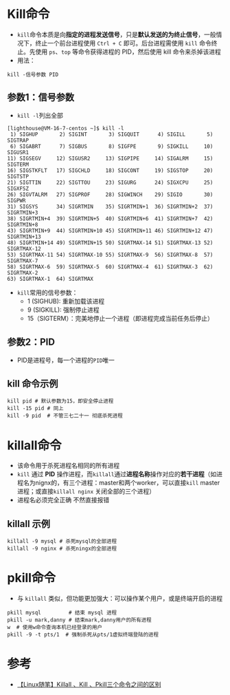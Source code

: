 # Kill命令
* `kill`命令本质是向**指定的进程发送信号**，只是**默认发送的为终止信号**，一般情况下，终止一个前台进程使用 `Ctrl + C` 即可。后台进程需使用 `kill` 命令终止。先使用 `ps`、`top` 等命令获得进程的 PID，然后使用 kill 命令来杀掉该进程
* 用法：
```shell
kill -信号参数 PID
```
## 参数1：信号参数
* `kill -l`列出全部
```shell
[lighthouse@VM-16-7-centos ~]$ kill -l
 1) SIGHUP       2) SIGINT       3) SIGQUIT      4) SIGILL       5) SIGTRAP
 6) SIGABRT      7) SIGBUS       8) SIGFPE       9) SIGKILL     10) SIGUSR1
11) SIGSEGV     12) SIGUSR2     13) SIGPIPE     14) SIGALRM     15) SIGTERM
16) SIGSTKFLT   17) SIGCHLD     18) SIGCONT     19) SIGSTOP     20) SIGTSTP
21) SIGTTIN     22) SIGTTOU     23) SIGURG      24) SIGXCPU     25) SIGXFSZ
26) SIGVTALRM   27) SIGPROF     28) SIGWINCH    29) SIGIO       30) SIGPWR
31) SIGSYS      34) SIGRTMIN    35) SIGRTMIN+1  36) SIGRTMIN+2  37) SIGRTMIN+3
38) SIGRTMIN+4  39) SIGRTMIN+5  40) SIGRTMIN+6  41) SIGRTMIN+7  42) SIGRTMIN+8
43) SIGRTMIN+9  44) SIGRTMIN+10 45) SIGRTMIN+11 46) SIGRTMIN+12 47) SIGRTMIN+13
48) SIGRTMIN+14 49) SIGRTMIN+15 50) SIGRTMAX-14 51) SIGRTMAX-13 52) SIGRTMAX-12
53) SIGRTMAX-11 54) SIGRTMAX-10 55) SIGRTMAX-9  56) SIGRTMAX-8  57) SIGRTMAX-7
58) SIGRTMAX-6  59) SIGRTMAX-5  60) SIGRTMAX-4  61) SIGRTMAX-3  62) SIGRTMAX-2
63) SIGRTMAX-1  64) SIGRTMAX
```
* `kill`常用的信号参数：
    * 1 (SIGHUB): 重新加载该进程
    * 9 (SIGKILL): 强制停止进程
    * 15（SIGTERM）：完美地停止一个进程（即进程完成当前任务后停止）

## 参数2：PID
* PID是进程号，每一个进程的`PID`唯一

## kill 命令示例
```shell
kill pid # 默认参数为15，即安全停止进程
kill -15 pid # 同上
kill -9 pid  # 不管三七二十一 彻底杀死进程
```

# killall命令
* 该命令用于杀死进程名相同的所有进程
* `kill` 通过 **PID** 操作进程，而`killall`通过**进程名称**操作对应的**若干进程**（如进程名为nignx的，有三个进程：master和两个worker，可以直接`kill` master进程；或直接`killall nginx` 关闭全部的三个进程）
* 进程名必须完全正确 不然直接报错

## killall 示例
```shell
killall -9 mysql # 杀死mysql的全部进程
killall -9 nginx # 杀死ningx的全部进程
```

# pkill命令
* 与 `killall` 类似，但功能更加强大：可以操作某个用户，或是终端开启的进程
```shell
pkill mysql         # 结束 mysql 进程
pkill -u mark,danny # 结束mark,danny用户的所有进程
w  # 使用w命令查询本机已经登录的用户
pkill -9 -t pts/1  # 强制杀死从pts/1虚拟终端登陆的进程
```

# 参考
* [【Linux随笔】Killall 、Kill 、Pkill三个命令之间的区别](https://cloud.tencent.com/developer/article/1847239)